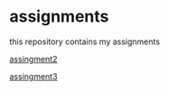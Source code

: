 # assignments
this repository contains my assignments

[assingment2](https://github.com/SjoerdNotenboom/assignments/blob/master/assignment2-Copy1.ipynb)

[assingment3](https://github.com/SjoerdNotenboom/assignments/blob/master/assignment3-Copy1%20(1).ipynb)

